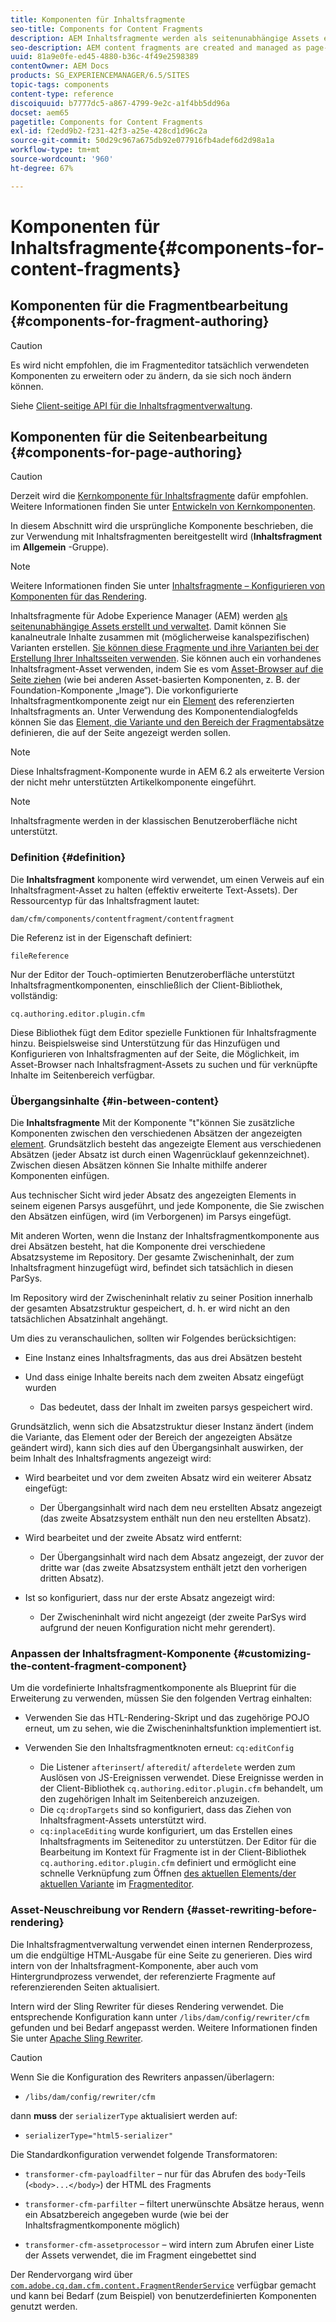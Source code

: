 ```yaml
---
title: Komponenten für Inhaltsfragmente
seo-title: Components for Content Fragments
description: AEM Inhaltsfragmente werden als seitenunabhängige Assets erstellt und verwaltet
seo-description: AEM content fragments are created and managed as page-independent assets
uuid: 81a9e0fe-ed45-4880-b36c-4f49e2598389
contentOwner: AEM Docs
products: SG_EXPERIENCEMANAGER/6.5/SITES
topic-tags: components
content-type: reference
discoiquuid: b7777dc5-a867-4799-9e2c-a1f4bb5dd96a
docset: aem65
pagetitle: Components for Content Fragments
exl-id: f2edd9b2-f231-42f3-a25e-428cd1d96c2a
source-git-commit: 50d29c967a675db92e077916fb4adef6d2d98a1a
workflow-type: tm+mt
source-wordcount: '960'
ht-degree: 67%

---
```


# Komponenten für Inhaltsfragmente{#components-for-content-fragments}

## Komponenten für die Fragmentbearbeitung {#components-for-fragment-authoring}

>[!CAUTION]
>
>Es wird nicht empfohlen, die im Fragmenteditor tatsächlich verwendeten Komponenten zu erweitern oder zu ändern, da sie sich noch ändern können.

Siehe [Client-seitige API für die Inhaltsfragmentverwaltung](/help/sites-developing/customizing-content-fragments.md#the-content-fragment-management-api-client-side).

## Komponenten für die Seitenbearbeitung {#components-for-page-authoring}

>[!CAUTION]
>
>Derzeit wird die [Kernkomponente für Inhaltsfragmente](https://helpx.adobe.com/de/experience-manager/core-components/using/content-fragment-component.html) dafür empfohlen. Weitere Informationen finden Sie unter [Entwickeln von Kernkomponenten](https://helpx.adobe.com/de/experience-manager/core-components/using/developing.html).
>
>In diesem Abschnitt wird die ursprüngliche Komponente beschrieben, die zur Verwendung mit Inhaltsfragmenten bereitgestellt wird (**Inhaltsfragment** im **Allgemein** -Gruppe).

>[!NOTE]
>
>Weitere Informationen finden Sie unter [Inhaltsfragmente – Konfigurieren von Komponenten für das Rendering](/help/sites-developing/content-fragments-config-components-rendering.md).

Inhaltsfragmente für Adobe Experience Manager (AEM) werden [als seitenunabhängige Assets erstellt und verwaltet](/help/assets/content-fragments/content-fragments.md). Damit können Sie kanalneutrale Inhalte zusammen mit (möglicherweise kanalspezifischen) Varianten erstellen. [Sie können diese Fragmente und ihre Varianten bei der Erstellung Ihrer Inhaltsseiten verwenden](/help/sites-authoring/content-fragments.md). Sie können auch ein vorhandenes Inhaltsfragment-Asset verwenden, indem Sie es vom [Asset-Browser auf die Seite ziehen](/help/sites-authoring/content-fragments.md#adding-a-content-fragment-to-your-page) (wie bei anderen Asset-basierten Komponenten, z. B. der Foundation-Komponente „Image“). Die vorkonfigurierte Inhaltsfragmentkomponente zeigt nur ein [Element](/help/assets/content-fragments/content-fragments.md#constituent-parts-of-a-content-fragment) des referenzierten Inhaltsfragments an. Unter Verwendung des Komponentendialogfelds können Sie das [Element, die Variante und den Bereich der Fragmentabsätze](/help/assets/content-fragments/content-fragments.md#constituent-parts-of-a-content-fragment) definieren, die auf der Seite angezeigt werden sollen.

>[!NOTE]
>
>Diese Inhaltsfragment-Komponente wurde in AEM 6.2 als erweiterte Version der nicht mehr unterstützten Artikelkomponente eingeführt.

>[!NOTE]
>
>Inhaltsfragmente werden in der klassischen Benutzeroberfläche nicht unterstützt.

### Definition {#definition}

Die **Inhaltsfragment** komponente wird verwendet, um einen Verweis auf ein Inhaltsfragment-Asset zu halten (effektiv erweiterte Text-Assets). Der Ressourcentyp für das Inhaltsfragment lautet:

`dam/cfm/components/contentfragment/contentfragment`

Die Referenz ist in der Eigenschaft definiert:

`fileReference`

Nur der Editor der Touch-optimierten Benutzeroberfläche unterstützt Inhaltsfragmentkomponenten, einschließlich der Client-Bibliothek, vollständig:

`cq.authoring.editor.plugin.cfm`

Diese Bibliothek fügt dem Editor spezielle Funktionen für Inhaltsfragmente hinzu. Beispielsweise sind Unterstützung für das Hinzufügen und Konfigurieren von Inhaltsfragmenten auf der Seite, die Möglichkeit, im Asset-Browser nach Inhaltsfragment-Assets zu suchen und für verknüpfte Inhalte im Seitenbereich verfügbar.

### Übergangsinhalte {#in-between-content}

Die **Inhaltsfragmente** Mit der Komponente &quot;t&quot;können Sie zusätzliche Komponenten zwischen den verschiedenen Absätzen der angezeigten [element](/help/assets/content-fragments/content-fragments.md#constituent-parts-of-a-content-fragment). Grundsätzlich besteht das angezeigte Element aus verschiedenen Absätzen (jeder Absatz ist durch einen Wagenrücklauf gekennzeichnet). Zwischen diesen Absätzen können Sie Inhalte mithilfe anderer Komponenten einfügen.

Aus technischer Sicht wird jeder Absatz des angezeigten Elements in seinem eigenen Parsys ausgeführt, und jede Komponente, die Sie zwischen den Absätzen einfügen, wird (im Verborgenen) im Parsys eingefügt.

Mit anderen Worten, wenn die Instanz der Inhaltsfragmentkomponente aus drei Absätzen besteht, hat die Komponente drei verschiedene Absatzsysteme im Repository. Der gesamte Zwischeninhalt, der zum Inhaltsfragment hinzugefügt wird, befindet sich tatsächlich in diesen ParSys.

Im Repository wird der Zwischeninhalt relativ zu seiner Position innerhalb der gesamten Absatzstruktur gespeichert, d. h. er wird nicht an den tatsächlichen Absatzinhalt angehängt.

Um dies zu veranschaulichen, sollten wir Folgendes berücksichtigen:

* Eine Instanz eines Inhaltsfragments, das aus drei Absätzen besteht
* Und dass einige Inhalte bereits nach dem zweiten Absatz eingefügt wurden

   * Das bedeutet, dass der Inhalt im zweiten parsys gespeichert wird.

Grundsätzlich, wenn sich die Absatzstruktur dieser Instanz ändert (indem die Variante, das Element oder der Bereich der angezeigten Absätze geändert wird), kann sich dies auf den Übergangsinhalt auswirken, der beim Inhalt des Inhaltsfragments angezeigt wird:

* Wird bearbeitet und vor dem zweiten Absatz wird ein weiterer Absatz eingefügt:

   * Der Übergangsinhalt wird nach dem neu erstellten Absatz angezeigt (das zweite Absatzsystem enthält nun den neu erstellten Absatz).

* Wird bearbeitet und der zweite Absatz wird entfernt:

   * Der Übergangsinhalt wird nach dem Absatz angezeigt, der zuvor der dritte war (das zweite Absatzsystem enthält jetzt den vorherigen dritten Absatz).

* Ist so konfiguriert, dass nur der erste Absatz angezeigt wird:

   * Der Zwischeninhalt wird nicht angezeigt (der zweite ParSys wird aufgrund der neuen Konfiguration nicht mehr gerendert).

### Anpassen der Inhaltsfragment-Komponente {#customizing-the-content-fragment-component}

Um die vordefinierte Inhaltsfragmentkomponente als Blueprint für die Erweiterung zu verwenden, müssen Sie den folgenden Vertrag einhalten:

* Verwenden Sie das HTL-Rendering-Skript und das zugehörige POJO erneut, um zu sehen, wie die Zwischeninhaltsfunktion implementiert ist.
* Verwenden Sie den Inhaltsfragmentknoten erneut: `cq:editConfig`

   * Die Listener `afterinsert`/ `afteredit`/ `afterdelete` werden zum Auslösen von JS-Ereignissen verwendet. Diese Ereignisse werden in der Client-Bibliothek `cq.authoring.editor.plugin.cfm` behandelt, um den zugehörigen Inhalt im Seitenbereich anzuzeigen.
   * Die `cq:dropTargets` sind so konfiguriert, dass das Ziehen von Inhaltsfragment-Assets unterstützt wird.
   * `cq:inplaceEditing` wurde konfiguriert, um das Erstellen eines Inhaltsfragments im Seiteneditor zu unterstützen. Der Editor für die Bearbeitung im Kontext für Fragmente ist in der Client-Bibliothek `cq.authoring.editor.plugin.cfm` definiert und ermöglicht eine schnelle Verknüpfung zum Öffnen [des aktuellen Elements/der aktuellen Variante](/help/assets/content-fragments/content-fragments.md#constituent-parts-of-a-content-fragment) im [Fragmenteditor](/help/assets/content-fragments/content-fragments-variations.md).

### Asset-Neuschreibung vor Rendern {#asset-rewriting-before-rendering}

Die Inhaltsfragmentverwaltung verwendet einen internen Renderprozess, um die endgültige HTML-Ausgabe für eine Seite zu generieren. Dies wird intern von der Inhaltsfragment-Komponente, aber auch vom Hintergrundprozess verwendet, der referenzierte Fragmente auf referenzierenden Seiten aktualisiert.

Intern wird der Sling Rewriter für dieses Rendering verwendet. Die entsprechende Konfiguration kann unter `/libs/dam/config/rewriter/cfm` gefunden und bei Bedarf angepasst werden. Weitere Informationen finden Sie unter [Apache Sling Rewriter](https://sling.apache.org/documentation/bundles/output-rewriting-pipelines-org-apache-sling-rewriter.html).

>[!CAUTION]
>
>Wenn Sie die Konfiguration des Rewriters anpassen/überlagern:
>
>* `/libs/dam/config/rewriter/cfm`
>
>dann **muss** der `serializerType` aktualisiert werden auf:
>
>* `serializerType="html5-serializer"`

Die Standardkonfiguration verwendet folgende Transformatoren:

* `transformer-cfm-payloadfilter` – nur für das Abrufen des `body`-Teils (`<body>...</body>`) der HTML des Fragments

* `transformer-cfm-parfilter` – filtert unerwünschte Absätze heraus, wenn ein Absatzbereich angegeben wurde (wie bei der Inhaltsfragmentkomponente möglich)
* `transformer-cfm-assetprocessor` – wird intern zum Abrufen einer Liste der Assets verwendet, die im Fragment eingebettet sind

Der Rendervorgang wird über [`com.adobe.cq.dam.cfm.content.FragmentRenderService`](https://helpx.adobe.com/experience-manager/6-5/sites/developing/using/reference-materials/javadoc/com/adobe/cq/dam/cfm/ContentFragment.html) verfügbar gemacht und kann bei Bedarf (zum Beispiel) von benutzerdefinierten Komponenten genutzt werden.
